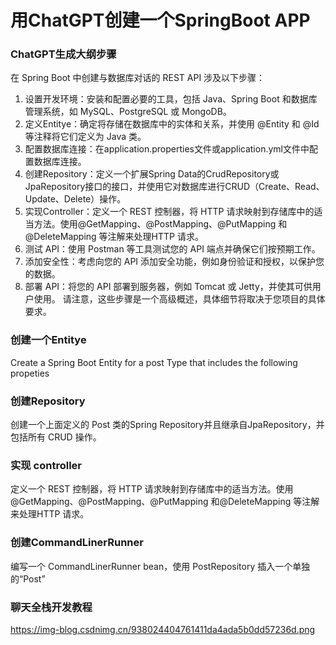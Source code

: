 # 用ChatGPT创建一个SpringBoot APP

### ChatGPT生成大纲步骤

在 Spring Boot 中创建与数据库对话的 REST API 涉及以下步骤：
1. 设置开发环境：安装和配置必要的工具，包括 Java、Spring Boot 和数据库管理系统，如 MySQL、PostgreSQL 或 MongoDB。
2. 定义Entitye：确定将存储在数据库中的实体和关系，并使用 @Entity 和 @Id 等注释将它们定义为 Java 类。
3. 配置数据库连接：在application.properties文件或application.yml文件中配置数据库连接。
4. 创建Repository：定义一个扩展Spring Data的CrudRepository或JpaRepository接口的接口，并使用它对数据库进行CRUD（Create、Read、Update、Delete）操作。
5. 实现Controller：定义一个 REST 控制器，将 HTTP 请求映射到存储库中的适当方法。使用@GetMapping、@PostMapping、@PutMapping 和@DeleteMapping 等注解来处理HTTP 请求。
6. 测试 API：使用 Postman 等工具测试您的 API 端点并确保它们按预期工作。
7. 添加安全性：考虑向您的 API 添加安全功能，例如身份验证和授权，以保护您的数据。
8. 部署 API：将您的 API 部署到服务器，例如 Tomcat 或 Jetty，并使其可供用户使用。
请注意，这些步骤是一个高级概述，具体细节将取决于您项目的具体要求。



### 创建一个Entitye

Create a Spring Boot Entity for a post Type that includes the following propeties

### 创建Repository

创建一个上面定义的 Post 类的Spring Repository并且继承自JpaRepository，并包括所有 CRUD 操作。

### 实现 controller

定义一个 REST 控制器，将 HTTP 请求映射到存储库中的适当方法。使用@GetMapping、@PostMapping、@PutMapping 和@DeleteMapping 等注解来处理HTTP 请求。


### 创建CommandLinerRunner

编写一个 CommandLinerRunner bean，使用 PostRepository 插入一个单独的“Post”

### 聊天全栈开发教程
https://img-blog.csdnimg.cn/938024404761411da4ada5b0dd57236d.png
